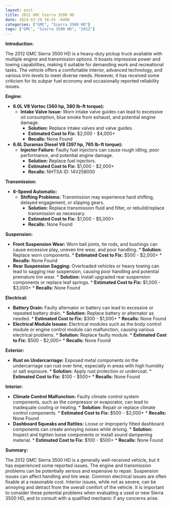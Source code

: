 ```yaml
---
layout: post
title: 2012 GMC Sierra 3500 HD
date: 2024-03-29 16:55 -0400
categories: ["GMC", "Sierra 3500 HD"]
tags: ["GMC", "Sierra 3500 HD", "2012"]
---
```

**Introduction:**

The 2012 GMC Sierra 3500 HD is a heavy-duty pickup truck available with multiple engine and transmission options. It boasts impressive power and towing capabilities, making it suitable for demanding work and recreational tasks. The vehicle offers a comfortable interior, advanced technology, and various trim levels to meet diverse needs. However, it has received some criticism for its subpar fuel economy and occasionally reported reliability issues.

**Engine:**

* **6.0L V8 Vortec (360 hp, 380 lb-ft torque):**
    * **Intake Valve Issue:** Worn intake valve guides can lead to excessive oil consumption, blue smoke from exhaust, and potential engine damage.
        * **Solution:** Replace intake valves and valve guides.
        * **Estimated Cost to Fix:** $2,000 - $4,000+
        * **Recalls:** None Found
* **6.6L Duramax Diesel V8 (397 hp, 765 lb-ft torque):**
    * **Injector Failure:** Faulty fuel injectors can cause rough idling, poor performance, and potential engine damage.
        * **Solution:** Replace fuel injectors.
        * **Estimated Cost to Fix:** $1,000 - $2,000+
        * **Recalls:** NHTSA ID: 14V258000

**Transmission:**

* **6-Speed Automatic:**
    * **Shifting Problems:** Transmission may experience hard shifting, delayed engagement, or slipping gears.
        * **Solution:** Replace transmission fluid and filter, or rebuild/replace transmission as necessary.
        * **Estimated Cost to Fix:** $1,000 - $5,000+
        * **Recalls:** None Found

**Suspension:**

* **Front Suspension Wear:** Worn ball joints, tie rods, and bushings can cause excessive play, uneven tire wear, and poor handling.
        * **Solution:** Replace worn components.
        * **Estimated Cost to Fix:** $500 - $2,000+
        * **Recalls:** None Found
* **Rear Suspension Sagging:** Overloaded vehicles or heavy towing can lead to sagging rear suspension, causing poor handling and potential premature tire wear.
        * **Solution:** Install upgraded rear suspension components or replace leaf springs.
        * **Estimated Cost to Fix:** $1,000 - $3,000+
        * **Recalls:** None Found

**Electrical:**

* **Battery Drain:** Faulty alternator or battery can lead to excessive or repeated battery drain.
        * **Solution:** Replace battery or alternator as needed.
        * **Estimated Cost to Fix:** $300 - $1,000+
        * **Recalls:** None Found
* **Electrical Module Issues:** Electrical modules such as the body control module or engine control module can malfunction, causing various electrical problems.
        * **Solution:** Replace faulty module.
        * **Estimated Cost to Fix:** $500 - $2,000+
        * **Recalls:** None Found

**Exterior:**

* **Rust on Undercarriage:** Exposed metal components on the undercarriage can rust over time, especially in areas with high humidity or salt exposure.
        * **Solution:** Apply rust protection or undercoat.
        * **Estimated Cost to Fix:** $100 - $500+
        * **Recalls:** None Found

**Interior:**

* **Climate Control Malfunction:** Faulty climate control system components, such as the compressor or evaporator, can lead to inadequate cooling or heating.
        * **Solution:** Repair or replace climate control components.
        * **Estimated Cost to Fix:** $500 - $2,000+
        * **Recalls:** None Found
* **Dashboard Squeaks and Rattles:** Loose or improperly fitted dashboard components can create annoying noises while driving.
        * **Solution:** Inspect and tighten loose components or install sound dampening material.
        * **Estimated Cost to Fix:** $100 - $500+
        * **Recalls:** None Found

**Summary:**

The 2012 GMC Sierra 3500 HD is a generally well-received vehicle, but it has experienced some reported issues. The engine and transmission problems can be potentially serious and expensive to repair. Suspension issues can affect handling and tire wear. Common electrical issues are often fixable at a reasonable cost. Interior issues, while not as severe, can be annoying and detract from the overall comfort of the vehicle. It is important to consider these potential problems when evaluating a used or new Sierra 3500 HD, and to consult with a qualified mechanic if any concerns arise.
